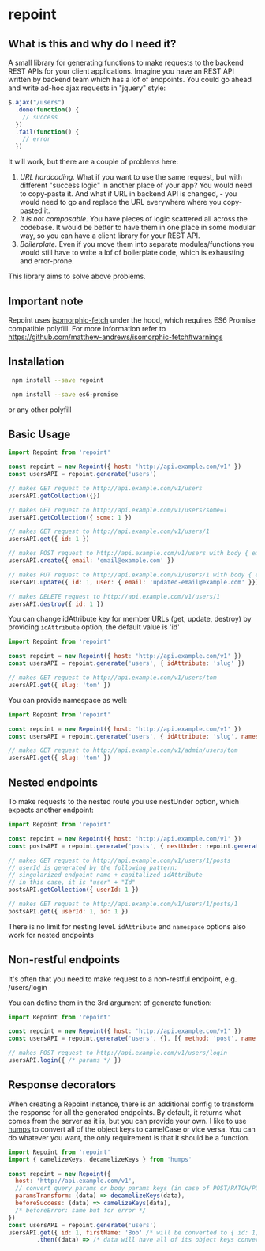 # repoint

## What is this and why do I need it?
A small library for generating functions to make requests to the backend REST APIs for your client applications. Imagine you have an REST API written by backend team which has a lof of endpoints. You could go ahead and write ad-hoc ajax requests in "jquery" style:

```js
$.ajax("/users")
  .done(function() {
    // success
  })
  .fail(function() {
    // error
  })
```

It will work, but there are a couple of problems here:

1. *URL hardcoding.* What if you want to use the same request, but with different "success logic" in another place of your app? You would need to copy-paste it. And what if URL in backend API is changed, - you would need to go and replace the URL everywhere where you copy-pasted it.
2. *It is not composable.* You have pieces of logic scattered all across the codebase. It would be better to have them in one place in some modular way, so you can have a client library for your REST API.
3. *Boilerplate.* Even if you move them into separate modules/functions you would still have to write a lof of boilerplate code, which is exhausting and error-prone.

This library aims to solve above problems.

## Important note
Repoint uses [isomorphic-fetch](https://github.com/matthew-andrews/isomorphic-fetch) under the hood, which requires ES6 Promise compatible polyfill.
For more information refer to https://github.com/matthew-andrews/isomorphic-fetch#warnings

## Installation
```sh
 npm install --save repoint
```
```sh
 npm install --save es6-promise
```
or any other polyfill

## Basic Usage
```js
import Repoint from 'repoint'

const repoint = new Repoint({ host: 'http://api.example.com/v1' })
const usersAPI = repoint.generate('users')

// makes GET request to http://api.example.com/v1/users
usersAPI.getCollection({})

// makes GET request to http://api.example.com/v1/users?some=1
usersAPI.getCollection({ some: 1 })

// makes GET request to http://api.example.com/v1/users/1
usersAPI.get({ id: 1 })

// makes POST request to http://api.example.com/v1/users with body { email: 'email@example.com' } and ContentType: application/json
usersAPI.create({ email: 'email@example.com' })

// makes PUT request to http://api.example.com/v1/users/1 with body { email: 'updated-email@example.com' } and ContentType: application/json
usersAPI.update({ id: 1, user: { email: 'updated-email@example.com' }})

// makes DELETE request to http://api.example.com/v1/users/1
usersAPI.destroy({ id: 1 })
```

You can change idAttribute key for member URLs (get, update, destroy) by providing `idAttribute` option, the default value is 'id'

```js
import Repoint from 'repoint'

const repoint = new Repoint({ host: 'http://api.example.com/v1' })
const usersAPI = repoint.generate('users', { idAttribute: 'slug' })

// makes GET request to http://api.example.com/v1/users/tom
usersAPI.get({ slug: 'tom' })
```

You can provide namespace as well:

```js
import Repoint from 'repoint'

const repoint = new Repoint({ host: 'http://api.example.com/v1' })
const usersAPI = repoint.generate('users', { idAttribute: 'slug', namespace: 'admin' })

// makes GET request to http://api.example.com/v1/admin/users/tom
usersAPI.get({ slug: 'tom' })
```

## Nested endpoints

To make requests to the nested route you use nestUnder option, which expects another endpoint:
```js
import Repoint from 'repoint'

const repoint = new Repoint({ host: 'http://api.example.com/v1' })
const postsAPI = repoint.generate('posts', { nestUnder: repoint.generate('users') })

// makes GET request to http://api.example.com/v1/users/1/posts
// userId is generated by the following pattern:
// singularized endpoint name + capitalized idAttribute
// in this case, it is "user" + "Id"
postsAPI.getCollection({ userId: 1 })

// makes GET request to http://api.example.com/v1/users/1/posts/1
postsAPI.get({ userId: 1, id: 1 })
```

There is no limit for nesting level. `idAttribute` and `namespace` options also work for nested endpoints

## Non-restful endpoints

It's often that you need to make request to a non-restful endpoint, e.g. /users/login

You can define them in the 3rd argument of generate function:

```js
import Repoint from 'repoint'

const repoint = new Repoint({ host: 'http://api.example.com/v1' })
const usersAPI = repoint.generate('users', {}, [{ method: 'post', name: 'login', on: 'collection' }])

// makes POST request to http://api.example.com/v1/users/login
usersAPI.login({ /* params */ })
```

## Response decorators

When creating a Repoint instance, there is an additional config to transform the response for all the generated endpoints. By default, it returns what comes from the server as it is, but you can provide your own. I like to use [humps](https://github.com/domchristie/humps) to convert all of the object keys to camelCase or vice versa. You can do whatever you want, the only requirement is that it should be a function.

```js
import Repoint from 'repoint'
import { camelizeKeys, decamelizeKeys } from 'humps'

const repoint = new Repoint({
  host: 'http://api.example.com/v1',
  // convert query params or body params keys (in case of POST/PATCH/PUT requests) to underscore-separated
  paramsTransform: (data) => decamelizeKeys(data),
  beforeSuccess: (data) => camelizeKeys(data),
  /* beforeError: same but for error */
})
const usersAPI = repoint.generate('users')
usersAPI.get({ id: 1, firstName: 'Bob' /* will be converted to { id: 1, first_name: 'Bob' } */ })
        .then((data) => /* data will have all of its object keys converted to camelCase */)
```
